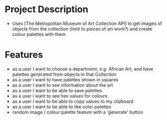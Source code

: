 # Project Description
- Uses [The Metropolitan Museum of Art Collection API] to get images of objects from the collection (limit to pieces of art work?)
and create colour palettes with them

# Features
- as a user I want to choose a department, e.g. African Art, and have palettes generated from objects in that Collection
- as a user I want to have palettes shown in squares
- as a user I want to see information about the art
- as a user I want to be able to save palettes
- as a user I want to see hex values for colours
- as a user I want to be able to copy values to my clipboard
- as a user I want to be able to like color palettes
- random image / colour palette feature with a 'generate' button